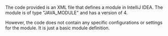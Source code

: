 The code provided is an XML file that defines a module in IntelliJ IDEA. The module is of type "JAVA_MODULE" and has a version of 4. 

However, the code does not contain any specific configurations or settings for the module. It is just a basic module definition.